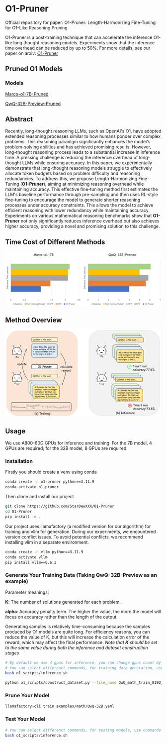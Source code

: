 # O1-Pruner
Official repository for paper: O1-Pruner: Length-Harmonizing Fine-Tuning for O1-Like Reasoning Pruning.

O1-Pruner is a post-training technique that can accelerate the inference O1-like long thought reasoning models. Experiments show that the inference time overhead can be reduced by up to 50%. For more details, see our paper on arxiv: [O1-Pruner](https://arxiv.org/html/2501.12570v1)

## Pruned O1 Models
### Models
[Marco-o1-7B-Pruned](https://huggingface.co/LordNoah/Marco-o1-7B-Pruned)

[QwQ-32B-Preview-Pruned](https://huggingface.co/LordNoah/QwQ-32B-Preview-Pruned)

## Abstract
Recently, long-thought reasoning LLMs, such as OpenAI's O1, have adopted extended reasoning processes similar to how humans ponder over complex problems. This reasoning paradigm significantly enhances the model's problem-solving abilities and has achieved promising results. However, long-thought reasoning process leads to a substantial increase in inference time. A pressing challenge is reducing the inference overhead of long-thought LLMs while ensuring accuracy. 
In this paper, we experimentally demonstrate that long-thought reasoning models struggle to effectively allocate token budgets based on problem difficulty and reasoning redundancies. To address this, we propose Length-Harmonizing Fine-Tuning (**O1-Pruner**), aiming at minimizing reasoning overhead while maintaining accuracy. This effective fine-tuning method first estimates the LLM's baseline performance through pre-sampling and then uses RL-style fine-tuning to encourage the model to generate shorter reasoning processes under accuracy constraints. This allows the model to achieve efficient reasoning with lower redundancy while maintaining accuracy. Experiments on various mathematical reasoning benchmarks show that **O1-Pruner** not only significantly reduces inference overhead but also achieves higher accuracy, providing a novel and promising solution to this challenge.

## Time Cost of Different Methods
<img src="image/timecost.png"></img>

## Method Overview
<img src="image/pipeline.png"></img>



## Usage
We use A800-80G GPUs for inference and training. For the 7B model, 4 GPUs are required; for the 32B model, 8 GPUs are required.
### Installation
Firstly you should create a venv using conda
```bash
conda create -n o1-pruner python==3.11.9
conda activate o1-pruner
```
Then clone and install our project
```bash
git clone https://github.com/StarDewXXX/O1-Pruner
cd O1-Pruner
pip install -e .
```
Our project uses llamafactory (a modified version for our algorithm) for training and vllm for generation. During our experiments, we encountered version conflict issues. To avoid potential conflicts, we recommend installing vllm in a separate environment.
```bash
conda create -n vllm python==3.11.9
conda activate vllm
pip install vllm==0.6.3
```
### Generate Your Training Data (Taking QwQ-32B-Preview as an example)
Parameter meanings:

**K**: The number of solutions generated for each problem. 

**alpha**: Accuracy penalty term. The higher the value, the more the model will focus on accuracy rather than the length of the output.

Generating samples is relatively time-consuming because the samples produced by O1 models are quite long. For efficiency reasons, you can reduce the value of K, but this will increase the calculation error of the reward, which may affect the final performance. *Note that **K** should be set to the same value during both the inference and dataset construction stages*
```bash
# By default we use 4 gpus for inference, you can change gpus count by setting --n_gpus in the command
# You can select differenct commands, for training data generation, use commands in the "Generate Training Data for O1-Pruner" area
bash o1_scripts/inference.sh
```

```bash
python o1_scripts/construct_dataset.py --file_name QwQ_math_train_8192_normal_K-12 --K 12 --model_name QwQ --model_path Qwen/QwQ-32B-Preview --alpha 5
```
### Prune Your Model
```bash
llamafactory-cli train examples/math/QwQ-32B.yaml
```

### Test Your Model
```bash
# You can select differenct commands, for testing models, use commands in the "Test Pruned Model or Orginal Model" area
bash o1_scripts/inference.sh 
```



